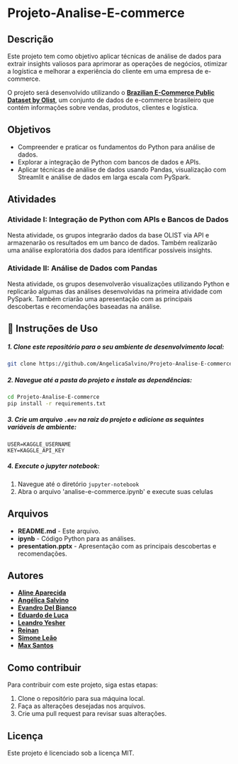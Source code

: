 # Projeto-Analise-E-commerce

## Descrição

Este projeto tem como objetivo aplicar técnicas de análise de dados para extrair insights valiosos para aprimorar as operações de negócios, otimizar a logística e melhorar a experiência do cliente em uma empresa de e-commerce.

O projeto será desenvolvido utilizando o **[Brazilian E-Commerce Public Dataset by Olist](https://www.kaggle.com/datasets/olistbr/brazilian-ecommerce)**, um conjunto de dados de e-commerce brasileiro que contém informações sobre vendas, produtos, clientes e logística.

## Objetivos

* Compreender e praticar os fundamentos do Python para análise de dados.
* Explorar a integração de Python com bancos de dados e APIs.
* Aplicar técnicas de análise de dados usando Pandas, visualização com Streamlit e análise de dados em larga escala com PySpark.

## Atividades

### Atividade I: Integração de Python com APIs e Bancos de Dados

Nesta atividade, os grupos integrarão dados da base OLIST via API e armazenarão os resultados em um banco de dados. Também realizarão uma análise exploratória dos dados para identificar possíveis insights.

### Atividade II: Análise de Dados com Pandas

Nesta atividade, os grupos desenvolverão visualizações utilizando Python e replicarão algumas das análises desenvolvidas na primeira atividade com PySpark. Também criarão uma apresentação com as principais descobertas e recomendações baseadas na análise.

## 📖 Instruções de Uso 

##### 1. Clone este repositório para o seu ambiente de desenvolvimento local:

```sh
git clone https://github.com/AngelicaSalvino/Projeto-Analise-E-commerce.git
```

##### 2. Navegue até a pasta do projeto e instale as dependências:
   
```sh
cd Projeto-Analise-E-commerce
pip install -r requirements.txt
```

##### 3. Crie um arquivo `.env` na raiz do projeto e adicione as sequintes variáveis de ambiente:

```
USER=KAGGLE_USERNAME
KEY=KAGGLE_API_KEY
```

##### 4. Execute o jupyter notebook:

1. Navegue até o diretório `jupyter-notebook`
2. Abra o arquivo 'analise-e-commerce.ipynb' e execute suas celulas

## Arquivos

* **README.md** - Este arquivo.
* **ipynb** - Código Python para as análises.
* **presentation.pptx** - Apresentação com as principais descobertas e recomendações.

## Autores

* [**Aline Aparecida**](https://github.com/Alineaps)
* [**Angélica Salvino**](https://github.com/AngelicaSalvino)
* [**Evandro Del Bianco**](https://github.com/biancev)
* [**Eduardo de Luca**](https://github.com/edudeluca)
* [**Leandro Yesher**](https://github.com/LeandroYesher)
* [**Reinan**](https://github.com/Reinan-1)
* [**Simone Leão**](https://github.com/simoneleao)
* [**Max Santos**](https://github.com/UFC016)

## Como contribuir

Para contribuir com este projeto, siga estas etapas:

1. Clone o repositório para sua máquina local.
2. Faça as alterações desejadas nos arquivos.
3. Crie uma pull request para revisar suas alterações.

## Licença

Este projeto é licenciado sob a licença MIT.
